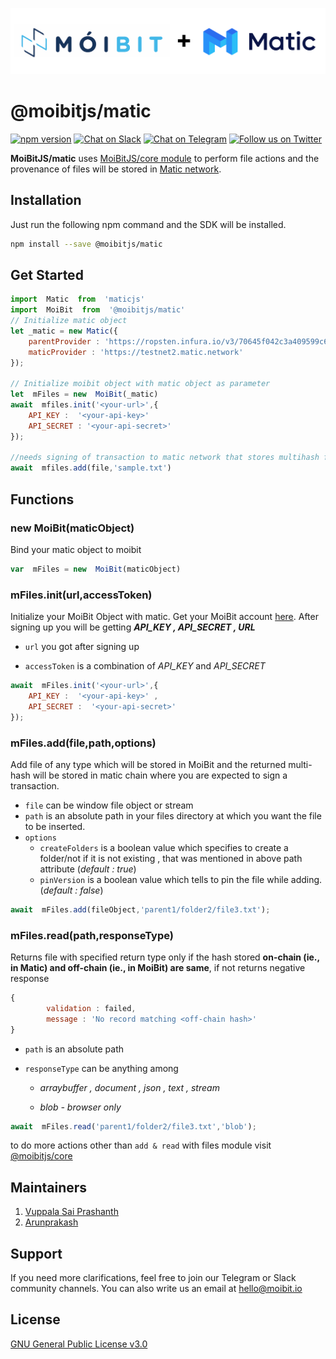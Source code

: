 ![MoiBit + Matic](https://raw.githubusercontent.com/moibit/logo-assets/master/partnerships/moibit%2Bmatic.png)

# @moibitjs/matic

[![npm version](https://badge.fury.io/js/%40moibitjs%2Fmatic.svg)](https://badge.fury.io/js/%40moibitjs%2Fmatic)
[![Chat on Slack](https://img.shields.io/badge/Slack-MoiBit%20Slack%20community-blue)](https://join.slack.com/t/moibit/signup)
[![Chat on Telegram](https://img.shields.io/badge/Telegram-MoiBit%20Telegram%20community-blue)](https://t.me/moibit)
[![Follow us on Twitter](https://img.shields.io/badge/Twitter-MoiBit%20Twitter-blue?style=social&logo=twitter)](https://twitter.com/moibitio)

**MoiBitJS/matic** uses [MoiBitJS/core module](https://github.com/moibit/core) to perform file actions and the provenance of files will be stored in [Matic network](https://matic.network).

## Installation

Just run the following npm command and the SDK will be installed.
``` bash
npm install --save @moibitjs/matic
```

## Get Started

``` js
import  Matic  from  'maticjs'
import  MoiBit  from  '@moibitjs/matic'
// Initialize matic object
let _matic = new Matic({
	parentProvider : 'https://ropsten.infura.io/v3/70645f042c3a409599c60f96f6dd9fbc',
	maticProvider : 'https://testnet2.matic.network'
});

// Initialize moibit object with matic object as parameter
let  mFiles = new  MoiBit(_matic)
await  mfiles.init('<your-url>',{
	API_KEY :  '<your-api-key>'
	API_SECRET : '<your-api-secret>'
});

//needs signing of transaction to matic network that stores multihash for provenance, before adding file to moibit
await  mfiles.add(file,'sample.txt')
```

## Functions
### new MoiBit(maticObject)
Bind your matic object to moibit
``` js
var  mFiles = new  MoiBit(maticObject)
```
### mFiles.init(url,accessToken)
Initialize your MoiBit Object with matic. Get your MoiBit account [here](https://account.moibit.io). After signing up you will be getting **_API_KEY , API_SECRET , URL_**

-  <code>url</code> you got after signing up

-  <code>accessToken</code> is a combination of _API_KEY_ and _API_SECRET_

``` js
await  mFiles.init('<your-url>',{
	API_KEY :  '<your-api-key>' ,
	API_SECRET :  '<your-api-secret>'
});
```
### mFiles.add(file,path,options)

Add file of any type which will be stored in MoiBit and the returned multi-hash will be stored in matic chain where you are expected to sign a transaction.
-  <code>file</code> can be window file object or stream
-  <code>path</code> is an absolute path in your files directory at which you want the file to be inserted.
-  <code>options</code>
	-  `createFolders` is a boolean value which specifies to create a folder/not if it is not existing , that was mentioned in above path attribute (_default : true_)
	-  `pinVersion` is a boolean value which tells to pin the file while adding.(_default : false_)

``` js
await  mFiles.add(fileObject,'parent1/folder2/file3.txt');
```

### mFiles.read(path,responseType)

Returns file with specified return type only if the hash stored 
**on-chain (ie., in Matic) and off-chain (ie., in MoiBit) are same**,
 if not returns negative response 
 ``` js
 {
		 validation : failed, 
		 message : 'No record matching <off-chain hash>'
}
```

- `path` is an absolute path

- `responseType` can be anything among

	- _arraybuffer , document , json , text , stream_

	- _blob - browser only_
	
``` js
await  mFiles.read('parent1/folder2/file3.txt','blob');
```
to do more actions other than `add & read` with files module visit [@moibitjs/core](https://github.com/moibit/core)


## Maintainers

1. [Vuppala Sai Prashanth](https://github.com/its-VSP)
2. [Arunprakash](https://github.com/Arunprakash1414)

## Support

If you need more clarifications, feel free to join our Telegram or Slack community channels. You can also write us an email at [hello@moibit.io](mailto:hello@moibit.io)

## License

[GNU General Public License v3.0](https://github.com/moibit/matic/blob/master/LICENSE)
